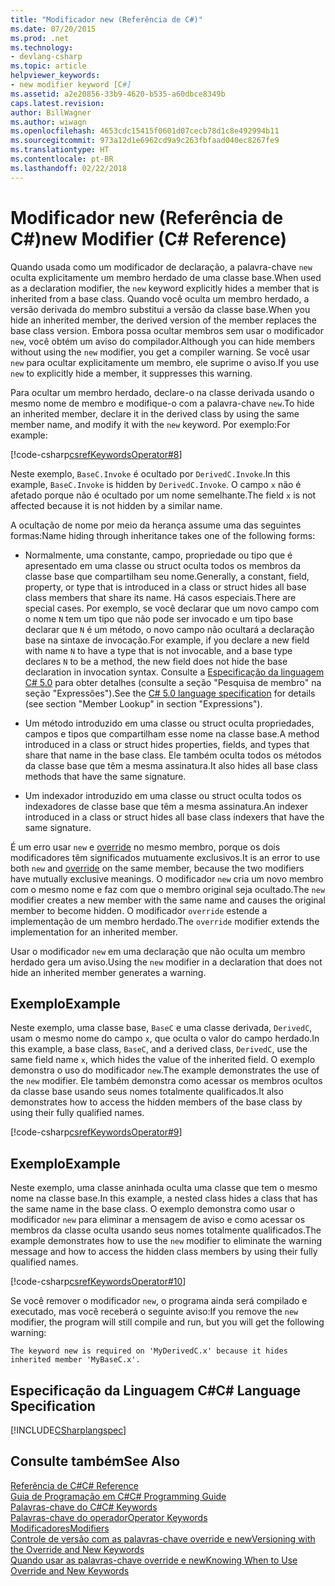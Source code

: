 ```yaml
---
title: "Modificador new (Referência de C#)"
ms.date: 07/20/2015
ms.prod: .net
ms.technology:
- devlang-csharp
ms.topic: article
helpviewer_keywords:
- new modifier keyword [C#]
ms.assetid: a2e20856-33b9-4620-b535-a60dbce8349b
caps.latest.revision: 
author: BillWagner
ms.author: wiwagn
ms.openlocfilehash: 4653cdc15415f0601d07cecb78d1c8e492994b11
ms.sourcegitcommit: 973a12d1e6962cd9a9c263fbfaad040ec8267fe9
ms.translationtype: HT
ms.contentlocale: pt-BR
ms.lasthandoff: 02/22/2018
---
```

# <a name="new-modifier-c-reference"></a><span data-ttu-id="1cc66-102">Modificador new (Referência de C#)</span><span class="sxs-lookup"><span data-stu-id="1cc66-102">new Modifier (C# Reference)</span></span>
<span data-ttu-id="1cc66-103">Quando usada como um modificador de declaração, a palavra-chave `new` oculta explicitamente um membro herdado de uma classe base.</span><span class="sxs-lookup"><span data-stu-id="1cc66-103">When used as a declaration modifier, the `new` keyword explicitly hides a member that is inherited from a base class.</span></span> <span data-ttu-id="1cc66-104">Quando você oculta um membro herdado, a versão derivada do membro substitui a versão da classe base.</span><span class="sxs-lookup"><span data-stu-id="1cc66-104">When you hide an inherited member, the derived version of the member replaces the base class version.</span></span> <span data-ttu-id="1cc66-105">Embora possa ocultar membros sem usar o modificador `new`, você obtém um aviso do compilador.</span><span class="sxs-lookup"><span data-stu-id="1cc66-105">Although you can hide members without using the `new` modifier, you get a compiler warning.</span></span> <span data-ttu-id="1cc66-106">Se você usar `new` para ocultar explicitamente um membro, ele suprime o aviso.</span><span class="sxs-lookup"><span data-stu-id="1cc66-106">If you use `new` to explicitly hide a member, it suppresses this warning.</span></span>  
  
 <span data-ttu-id="1cc66-107">Para ocultar um membro herdado, declare-o na classe derivada usando o mesmo nome de membro e modifique-o com a palavra-chave `new`.</span><span class="sxs-lookup"><span data-stu-id="1cc66-107">To hide an inherited member, declare it in the derived class by using the same member name, and modify it with the `new` keyword.</span></span> <span data-ttu-id="1cc66-108">Por exemplo:</span><span class="sxs-lookup"><span data-stu-id="1cc66-108">For example:</span></span>  
  
 [!code-csharp[csrefKeywordsOperator#8](../../../csharp/language-reference/keywords/codesnippet/CSharp/new-modifier_1.cs)]  
  
 <span data-ttu-id="1cc66-109">Neste exemplo, `BaseC.Invoke` é ocultado por `DerivedC.Invoke`.</span><span class="sxs-lookup"><span data-stu-id="1cc66-109">In this example, `BaseC.Invoke` is hidden by `DerivedC.Invoke`.</span></span> <span data-ttu-id="1cc66-110">O campo `x` não é afetado porque não é ocultado por um nome semelhante.</span><span class="sxs-lookup"><span data-stu-id="1cc66-110">The field `x` is not affected because it is not hidden by a similar name.</span></span>  
  
 <span data-ttu-id="1cc66-111">A ocultação de nome por meio da herança assume uma das seguintes formas:</span><span class="sxs-lookup"><span data-stu-id="1cc66-111">Name hiding through inheritance takes one of the following forms:</span></span>  
  
-   <span data-ttu-id="1cc66-112">Normalmente, uma constante, campo, propriedade ou tipo que é apresentado em uma classe ou struct oculta todos os membros da classe base que compartilham seu nome.</span><span class="sxs-lookup"><span data-stu-id="1cc66-112">Generally, a constant, field, property, or type that is introduced in a class or struct hides all base class members that share its name.</span></span>  <span data-ttu-id="1cc66-113">Há casos especiais.</span><span class="sxs-lookup"><span data-stu-id="1cc66-113">There are special cases.</span></span>  <span data-ttu-id="1cc66-114">Por exemplo, se você declarar que um novo campo com o nome `N` tem um tipo que não pode ser invocado e um tipo base declarar que `N` é um método, o novo campo não ocultará a declaração base na sintaxe de invocação.</span><span class="sxs-lookup"><span data-stu-id="1cc66-114">For example, if you declare a new field with name `N` to have a type that is not invocable, and a base type declares `N` to be a method, the new field does not hide the base declaration in invocation syntax.</span></span>  <span data-ttu-id="1cc66-115">Consulte a [Especificação da linguagem C# 5.0](https://www.microsoft.com/download/details.aspx?id=7029) para obter detalhes (consulte a seção "Pesquisa de membro" na seção "Expressões").</span><span class="sxs-lookup"><span data-stu-id="1cc66-115">See the [C# 5.0 language specification](https://www.microsoft.com/download/details.aspx?id=7029) for details (see section "Member Lookup" in section "Expressions").</span></span>  
  
-   <span data-ttu-id="1cc66-116">Um método introduzido em uma classe ou struct oculta propriedades, campos e tipos que compartilham esse nome na classe base.</span><span class="sxs-lookup"><span data-stu-id="1cc66-116">A method introduced in a class or struct hides properties, fields, and types that share that name in the base class.</span></span> <span data-ttu-id="1cc66-117">Ele também oculta todos os métodos da classe base que têm a mesma assinatura.</span><span class="sxs-lookup"><span data-stu-id="1cc66-117">It also hides all base class methods that have the same signature.</span></span>  
  
-   <span data-ttu-id="1cc66-118">Um indexador introduzido em uma classe ou struct oculta todos os indexadores de classe base que têm a mesma assinatura.</span><span class="sxs-lookup"><span data-stu-id="1cc66-118">An indexer introduced in a class or struct hides all base class indexers that have the same signature.</span></span>  
  
 <span data-ttu-id="1cc66-119">É um erro usar `new` e [override](../../../csharp/language-reference/keywords/override.md) no mesmo membro, porque os dois modificadores têm significados mutuamente exclusivos.</span><span class="sxs-lookup"><span data-stu-id="1cc66-119">It is an error to use both `new` and [override](../../../csharp/language-reference/keywords/override.md) on the same member, because the two modifiers have mutually exclusive meanings.</span></span> <span data-ttu-id="1cc66-120">O modificador `new` cria um novo membro com o mesmo nome e faz com que o membro original seja ocultado.</span><span class="sxs-lookup"><span data-stu-id="1cc66-120">The `new` modifier creates a new member with the same name and causes the original member to become hidden.</span></span> <span data-ttu-id="1cc66-121">O modificador `override` estende a implementação de um membro herdado.</span><span class="sxs-lookup"><span data-stu-id="1cc66-121">The `override` modifier extends the implementation for an inherited member.</span></span>  
  
 <span data-ttu-id="1cc66-122">Usar o modificador `new` em uma declaração que não oculta um membro herdado gera um aviso.</span><span class="sxs-lookup"><span data-stu-id="1cc66-122">Using the `new` modifier in a declaration that does not hide an inherited member generates a warning.</span></span>  
  
## <a name="example"></a><span data-ttu-id="1cc66-123">Exemplo</span><span class="sxs-lookup"><span data-stu-id="1cc66-123">Example</span></span>  
 <span data-ttu-id="1cc66-124">Neste exemplo, uma classe base, `BaseC` e uma classe derivada, `DerivedC`, usam o mesmo nome do campo `x`, que oculta o valor do campo herdado.</span><span class="sxs-lookup"><span data-stu-id="1cc66-124">In this example, a base class, `BaseC`, and a derived class, `DerivedC`, use the same field name `x`, which hides the value of the inherited field.</span></span> <span data-ttu-id="1cc66-125">O exemplo demonstra o uso do modificador `new`.</span><span class="sxs-lookup"><span data-stu-id="1cc66-125">The example demonstrates the use of the `new` modifier.</span></span> <span data-ttu-id="1cc66-126">Ele também demonstra como acessar os membros ocultos da classe base usando seus nomes totalmente qualificados.</span><span class="sxs-lookup"><span data-stu-id="1cc66-126">It also demonstrates how to access the hidden members of the base class by using their fully qualified names.</span></span>  
  
 [!code-csharp[csrefKeywordsOperator#9](../../../csharp/language-reference/keywords/codesnippet/CSharp/new-modifier_2.cs)]  
  
## <a name="example"></a><span data-ttu-id="1cc66-127">Exemplo</span><span class="sxs-lookup"><span data-stu-id="1cc66-127">Example</span></span>  
 <span data-ttu-id="1cc66-128">Neste exemplo, uma classe aninhada oculta uma classe que tem o mesmo nome na classe base.</span><span class="sxs-lookup"><span data-stu-id="1cc66-128">In this example, a nested class hides a class that has the same name in the base class.</span></span> <span data-ttu-id="1cc66-129">O exemplo demonstra como usar o modificador `new` para eliminar a mensagem de aviso e como acessar os membros da classe oculta usando seus nomes totalmente qualificados.</span><span class="sxs-lookup"><span data-stu-id="1cc66-129">The example demonstrates how to use the `new` modifier to eliminate the warning message and how to access the hidden class members by using their fully qualified names.</span></span>  
  
 [!code-csharp[csrefKeywordsOperator#10](../../../csharp/language-reference/keywords/codesnippet/CSharp/new-modifier_3.cs)]  
  
 <span data-ttu-id="1cc66-130">Se você remover o modificador `new`, o programa ainda será compilado e executado, mas você receberá o seguinte aviso:</span><span class="sxs-lookup"><span data-stu-id="1cc66-130">If you remove the `new` modifier, the program will still compile and run, but you will get the following warning:</span></span>  
  
```  
The keyword new is required on 'MyDerivedC.x' because it hides inherited member 'MyBaseC.x'.  
```  
  
## <a name="c-language-specification"></a><span data-ttu-id="1cc66-131">Especificação da Linguagem C#</span><span class="sxs-lookup"><span data-stu-id="1cc66-131">C# Language Specification</span></span>  
 [!INCLUDE[CSharplangspec](~/includes/csharplangspec-md.md)]  
  
## <a name="see-also"></a><span data-ttu-id="1cc66-132">Consulte também</span><span class="sxs-lookup"><span data-stu-id="1cc66-132">See Also</span></span>  
 [<span data-ttu-id="1cc66-133">Referência de C#</span><span class="sxs-lookup"><span data-stu-id="1cc66-133">C# Reference</span></span>](../../../csharp/language-reference/index.md)  
 [<span data-ttu-id="1cc66-134">Guia de Programação em C#</span><span class="sxs-lookup"><span data-stu-id="1cc66-134">C# Programming Guide</span></span>](../../../csharp/programming-guide/index.md)  
 [<span data-ttu-id="1cc66-135">Palavras-chave do C#</span><span class="sxs-lookup"><span data-stu-id="1cc66-135">C# Keywords</span></span>](../../../csharp/language-reference/keywords/index.md)  
 [<span data-ttu-id="1cc66-136">Palavras-chave do operador</span><span class="sxs-lookup"><span data-stu-id="1cc66-136">Operator Keywords</span></span>](../../../csharp/language-reference/keywords/operator-keywords.md)  
 [<span data-ttu-id="1cc66-137">Modificadores</span><span class="sxs-lookup"><span data-stu-id="1cc66-137">Modifiers</span></span>](../../../csharp/language-reference/keywords/modifiers.md)  
 [<span data-ttu-id="1cc66-138">Controle de versão com as palavras-chave override e new</span><span class="sxs-lookup"><span data-stu-id="1cc66-138">Versioning with the Override and New Keywords</span></span>](../../../csharp/programming-guide/classes-and-structs/versioning-with-the-override-and-new-keywords.md)  
 [<span data-ttu-id="1cc66-139">Quando usar as palavras-chave override e new</span><span class="sxs-lookup"><span data-stu-id="1cc66-139">Knowing When to Use Override and New Keywords</span></span>](../../../csharp/programming-guide/classes-and-structs/knowing-when-to-use-override-and-new-keywords.md)
